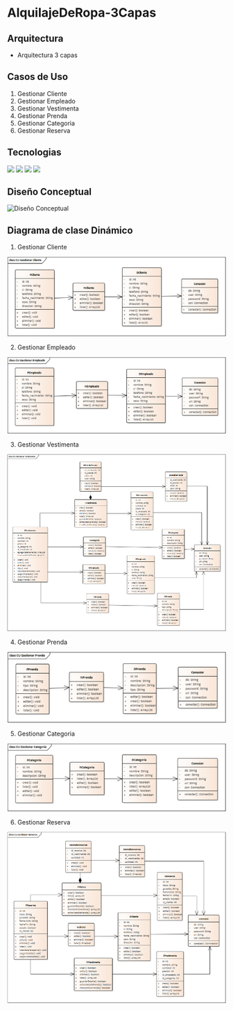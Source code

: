 # AlquilajeDeRopa-3Capas
## Arquitectura
- Arquitectura 3 capas
## Casos de Uso
1. Gestionar Cliente
2. Gestionar Empleado
3. Gestionar Vestimenta
4. Gestionar Prenda
5. Gestionar Categoria
6. Gestionar Reserva
## Tecnologias
<img src="https://img.shields.io/badge/Windows-0078D6?style=for-the-badge&logo=windows&logoColor=white" /> <img src="https://img.shields.io/badge/Java-ED8B00?style=for-the-badge&logo=java&logoColor=white" /> <img src="https://img.shields.io/badge/PostgreSQL-316192?style=for-the-badge&logo=postgresql&logoColor=white" /> <img src="https://img.shields.io/badge/Markdown-000000?style=for-the-badge&logo=markdown&logoColor=white" />
## Diseño Conceptual
![Diseño Conceptual](/diagramas/Diseño_Conceptual.png)
## Diagrama de clase Dinámico
1. Gestionar Cliente

![Gestionar Cliente](/diagramas/diagrama_dinamicos/CU_Gestionar_Cliente.png)

2. Gestionar Empleado

![Gestionar Empleado](/diagramas/diagrama_dinamicos/CU_Gestionar_Empleado.png)

3. Gestionar Vestimenta

![Gestionar Vestimenta](/diagramas/diagrama_dinamicos/CU_Gestionar_Vestimenta.png)

4. Gestionar Prenda

![Gestionar Prenda](/diagramas/diagrama_dinamicos/CU_Gestionar_Prenda.png)

5. Gestionar Categoria

![Gestionar Categoria](/diagramas/diagrama_dinamicos/CU_Gestionar_Categoria.png)

6. Gestionar Reserva

![Gestionar Reserva](/diagramas/diagrama_dinamicos/CU_Gestionar_Reserva.png)